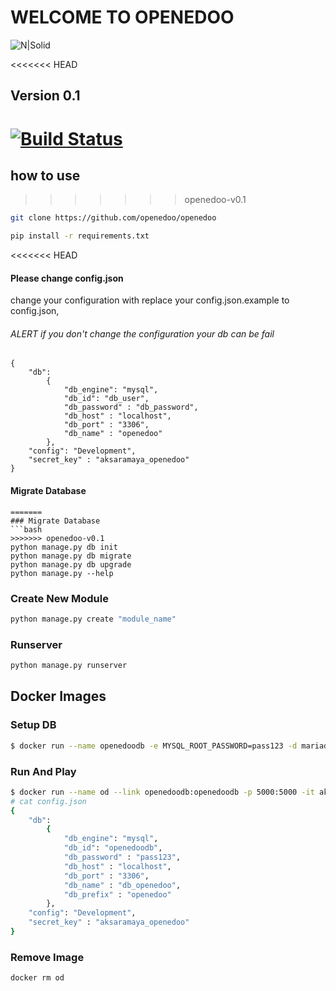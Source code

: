 # WELCOME TO OPENEDOO

![N|Solid](http://openedoo.org/images/openedoo.svg)

<<<<<<< HEAD
## Version 0.1
[![Build Status](https://travis-ci.org/openedoo/openedoo.svg?branch=master)](https://travis-ci.org/openedoo/openedoo)
=======
## how to use
>>>>>>> openedoo-v0.1

```bash
git clone https://github.com/openedoo/openedoo

pip install -r requirements.txt
```

<<<<<<< HEAD
#### Please change config.json

change your configuration with replace your config.json.example to config.json,

###### ALERT if you don't change the configuration your db can be fail

```
{
    "db":
        {
            "db_engine": "mysql",
            "db_id": "db_user",
            "db_password" : "db_password",
            "db_host" : "localhost",
            "db_port" : "3306",
            "db_name" : "openedoo"
        },
    "config": "Development",
    "secret_key" : "aksaramaya_openedoo"
}

```

#### Migrate Database
```
=======
### Migrate Database
```bash
>>>>>>> openedoo-v0.1
python manage.py db init
python manage.py db migrate
python manage.py db upgrade
python manage.py --help
```

### Create New Module
```bash
python manage.py create "module_name"
```

### Runserver
```bash
python manage.py runserver
```

## Docker Images

### Setup DB
```bash
$ docker run --name openedoodb -e MYSQL_ROOT_PASSWORD=pass123 -d mariadb
```

### Run And Play
```bash
$ docker run --name od --link openedoodb:openedoodb -p 5000:5000 -it aksaramaya/openedoo bash
# cat config.json
{
    "db":
        {
            "db_engine": "mysql",
            "db_id": "openedoodb",
            "db_password" : "pass123",
            "db_host" : "localhost",
            "db_port" : "3306",
            "db_name" : "db_openedoo",
            "db_prefix" : "openedoo"
        },
    "config": "Development",
    "secret_key" : "aksaramaya_openedoo"
}
```

### Remove Image
```bash
docker rm od
```
